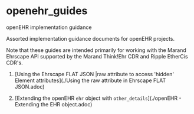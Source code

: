 # openehr_guides
openEHR implementation guidance

Assorted implementation guidance documents for openEHR projects.

Note that these guides are intended primarily for working with the Marand Ehrscape API supported by the Marand Think!Ehr CDR and Ripple EtherCis CDR's.


1. [Using the Ehrscape FLAT JSON |raw attribute to access 'hidden' Element attributes](./Using the raw attribute in Ehrscape FLAT JSON.adoc)

2. [Extending the openEHR `ehr` object with `other_details`](./openEHR - Extending the EHR object.adoc)
